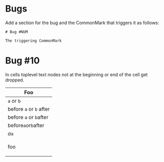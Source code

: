 Bugs
====

Add a section for the bug and the CommonMark that triggers it as 
follows:

```
# Bug #NUM

The triggering CommonMark
```

# Bug \#10 

In cells toplevel text nodes not at the beginning or end of the cell
get dropped.

|  Foo                    |
|-------------------------|
| `a` or `b`              |
| before `a` or `b` after |
| before `a` or `b`after  |
| before`a`or`b`after     |
| *a*`a`                  |
| <p>foo</p>              |
